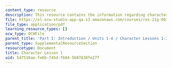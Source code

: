 ```yaml
---
content_type: resource
description: This resource contains the information regarding character lesson 1.
file: https://ol-ocw-studio-app-qa.s3.amazonaws.com/courses/res-21g-003-learning-chinese-a-foundation-course-in-mandarin-spring-2011/5d7516aefe6bf45dfb045687830fe27f_MITRES_21G_003S11_char01.pdf
file_type: application/pdf
learning_resource_types: []
ocw_type: OCWFile
parent_title: 'Part I: Introduction / Units 1-4 / Character Lessons 1-3'
parent_type: SupplementalResourceSection
resourcetype: Document
title: Character Lesson 1
uid: 5d7516ae-fe6b-f45d-fb04-5687830fe27f
---
```

